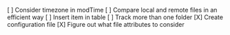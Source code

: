 [ ] Consider timezone in modTime
[ ] Compare local and remote files in an efficient way
[ ] Insert item in table
[ ] Track more than one folder
[X] Create configuration file
[X] Figure out what file attributes to consider

